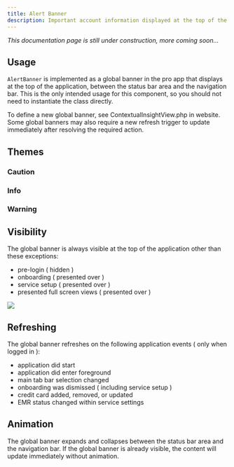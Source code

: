 ```yaml
---
title: Alert Banner
description: Important account information displayed at the top of the application.
---
```

*This documentation page is still under construction, more coming soon...*

## **Usage**

`AlertBanner` is implemented as a global banner in the pro app that displays at the top of the application, between the status bar area and the navigation bar. This is the only intended usage for this component, so you should not need to instantiate the class directly.

To define a new global banner, see ContextualInsightView.php in website. Some global banners may also require a new refresh trigger to update immediately after resolving the required action.

## Themes

### Caution

### Info

### Warning

## Visibility

The global banner is always visible at the top of the application other than these exceptions:

* pre-login ( hidden )
* onboarding ( presented over )
* service setup ( presented over )
* presented full screen views ( presented over )

![](/img/alert-banner-info.png)

## **Refreshing**

The global banner refreshes on the following application events ( only when logged in ):

* application did start
* application did enter foreground
* main tab bar selection changed
* onboarding was dismissed ( including service setup )
* credit card added, removed, or updated
* EMR status changed within service settings

## Animation

The global banner expands and collapses between the status bar area and the navigation bar. If the global banner is already visible, the content will update immediately without animation.
